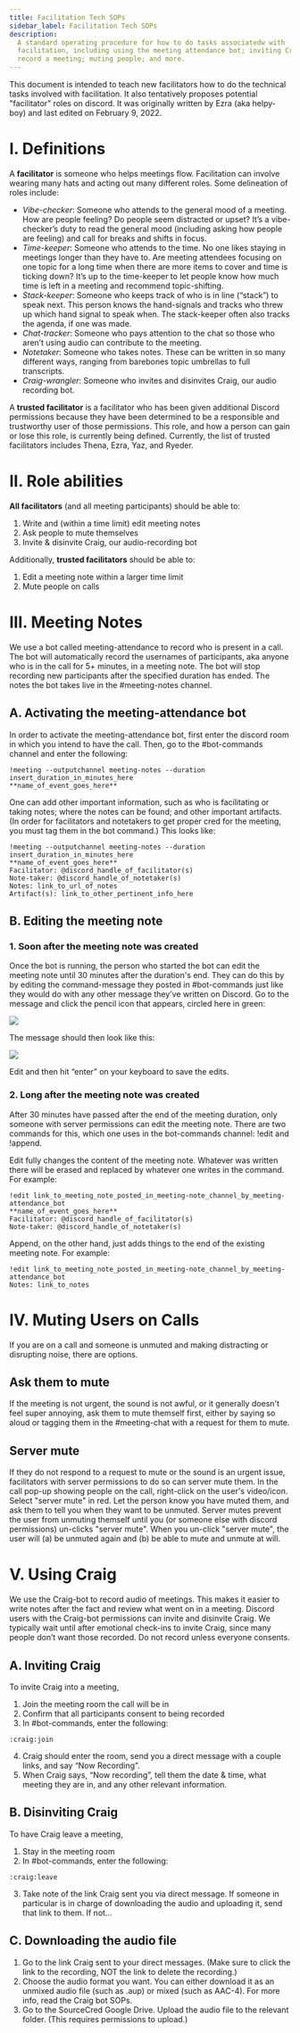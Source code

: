 ```yaml
---
title: Facilitation Tech SOPs
sidebar_label: Facilitation Tech SOPs
description:
  A standard operating procedure for how to do tasks associatedw with
  facilitation, including using the meeting attendance bot; inviting Craig to
  record a meeting; muting people; and more.
---
```


This document is intended to teach new facilitators how to do the technical
tasks involved with facilitation. It also tentatively proposes potential
"facilitator" roles on discord. It was originally written by Ezra (aka
helpy-boy) and last edited on February 9, 2022.

# I. Definitions

A **facilitator** is someone who helps meetings flow. Facilitation can involve
wearing many hats and acting out many different roles. Some delineation of roles
include:

- _Vibe-checker_: Someone who attends to the general mood of a meeting. How are
  people feeling? Do people seem distracted or upset? It’s a vibe-checker’s duty
  to read the general mood (including asking how people are feeling) and call
  for breaks and shifts in focus.
- _Time-keeper_: Someone who attends to the time. No one likes staying in
  meetings longer than they have to. Are meeting attendees focusing on one topic
  for a long time when there are more items to cover and time is ticking down?
  It’s up to the time-keeper to let people know how much time is left in a
  meeting and recommend topic-shifting.
- _Stack-keeper_: Someone who keeps track of who is in line (“stack”) to speak
  next. This person knows the hand-signals and tracks who threw up which hand
  signal to speak when. The stack-keeper often also tracks the agenda, if one
  was made.
- _Chat-tracker_: Someone who pays attention to the chat so those who aren’t
  using audio can contribute to the meeting.
- _Notetaker_: Someone who takes notes. These can be written in so many
  different ways, ranging from barebones topic umbrellas to full transcripts.
- _Craig-wrangler_: Someone who invites and disinvites Craig, our audio
  recording bot.

A **trusted facilitator** is a facilitator who has been given additional Discord
permissions because they have been determined to be a responsible and
trustworthy user of those permissions. This role, and how a person can gain or
lose this role, is currently being defined. Currently, the list of trusted
facilitators includes Thena, Ezra, Yaz, and Ryeder.

# II. Role abilities

**All facilitators** (and all meeting participants) should be able to:

1. Write and (within a time limit) edit meeting notes
2. Ask people to mute themselves
3. Invite & disinvite Craig, our audio-recording bot

Additionally, **trusted facilitators** should be able to:

1. Edit a meeting note within a larger time limit
2. Mute people on calls

# III. Meeting Notes

We use a bot called meeting-attendance to record who is present in a call. The
bot will automatically record the usernames of participants, aka anyone who is
in the call for 5+ minutes, in a meeting note. The bot will stop recording new
participants after the specified duration has ended. The notes the bot takes
live in the #meeting-notes channel.

## A. Activating the meeting-attendance bot

In order to activate the meeting-attendance bot, first enter the discord room in
which you intend to have the call. Then, go to the #bot-commands channel and
enter the following:

```
!meeting --outputchannel meeting-notes --duration insert_duration_in_minutes_here
**name_of_event_goes_here**
```

One can add other important information, such as who is facilitating or taking
notes; where the notes can be found; and other important artifacts. (In order
for facilitators and notetakers to get proper cred for the meeting, you must tag
them in the bot command.) This looks like:

```
!meeting --outputchannel meeting-notes --duration insert_duration_in_minutes_here
**name_of_event_goes_here**
Facilitator: @discord_handle_of_facilitator(s)
Note-taker: @discord_handle_of_notetaker(s)
Notes: link_to_url_of_notes
Artifact(s): link_to_other_pertinent_info_here
```

## B. Editing the meeting note

### 1. Soon after the meeting note was created

Once the bot is running, the person who started the bot can edit the meeting
note until 30 minutes after the duration's end. They can do this by by editing
the command-message they posted in #bot-commands just like they would do with
any other message they’ve written on Discord. Go to the message and click the
pencil icon that appears, circled here in green:

![](https://lh4.googleusercontent.com/x0XYlDml4bi4Vsgk_Aiqw9zY4S9qvtcqyNdN74xHpah2SvHARF4NiyF5d77QsX7VCu30WjNwd-xgW83WIPKPRXOsEk6y3xVoOXzT1j-tcWb-4_ci7wlodUlAMM_u9cYzb7inBJcO)

The message should then look like this:

![](https://lh6.googleusercontent.com/bA8bZ72jCdjOVlQNLGhaEC1Uj2SxWQNqtzUAO43MZb_o4m8msEC7iCo9HFZUV7JyODGntV2pD7zd9EiRlJ73nJ8ZJrQDulVIukSNVoMgf6r3dgXLDoC-uaziQvUWhirIlWV-Ka_3)

Edit and then hit “enter” on your keyboard to save the edits.

### 2. Long after the meeting note was created

After 30 minutes have passed after the end of the meeting duration, only someone
with server permissions can edit the meeting note. There are two commands for
this, which one uses in the bot-commands channel: !edit and !append.

Edit fully changes the content of the meeting note. Whatever was written there
will be erased and replaced by whatever one writes in the command. For example:

```
!edit link_to_meeting_note_posted_in_meeting-note_channel_by_meeting-attendance_bot
**name_of_event_goes_here**
Facilitator: @discord_handle_of_facilitator(s)
Note-taker: @discord_handle_of_notetaker(s)
```

Append, on the other hand, just adds things to the end of the existing meeting
note. For example:

```
!edit link_to_meeting_note_posted_in_meeting-note_channel_by_meeting-attendance_bot
Notes: link_to_notes
```

# IV. Muting Users on Calls

If you are on a call and someone is unmuted and making distracting or disrupting
noise, there are options.

## Ask them to mute

If the meeting is not urgent, the sound is not awful, or it generally doesn't
feel super annoying, ask them to mute themself first, either by saying so aloud
or tagging them in the #meeting-chat with a request for them to mute.

## Server mute

If they do not respond to a request to mute or the sound is an urgent issue,
facilitators with server permissions to do so can server mute them. In the call
pop-up showing people on the call, right-click on the user's video/icon. Select
"server mute" in red. Let the person know you have muted them, and ask them to
tell you when they want to be unmuted. Server mutes prevent the user from
unmuting themself until you (or someone else with discord permissions) un-clicks
"server mute". When you un-click "server mute", the user will (a) be unmuted
again and (b) be able to mute and unmute at will.

# V. Using Craig

We use the Craig-bot to record audio of meetings. This makes it easier to write
notes after the fact and review what went on in a meeting. Discord users with
the Craig-bot permissions can invite and disinvite Craig. We typically wait
until after emotional check-ins to invite Craig, since many people don’t want
those recorded. Do not record unless everyone consents.

## A. Inviting Craig

To invite Craig into a meeting,

1. Join the meeting room the call will be in
2. Confirm that all participants consent to being recorded
3. In #bot-commands, enter the following:

```
:craig:join
```

4. Craig should enter the room, send you a direct message with a couple links,
   and say “Now Recording”.
5. When Craig says, “Now recording”, tell them the date & time, what meeting
   they are in, and any other relevant information.

## B. Disinviting Craig

To have Craig leave a meeting,

1. Stay in the meeting room
2. In #bot-commands, enter the following:

```
:craig:leave
```

3. Take note of the link Craig sent you via direct message. If someone in
   particular is in charge of downloading the audio and uploading it, send that
   link to them. If not…

## C. Downloading the audio file

1. Go to the link Craig sent to your direct messages. (Make sure to click the
   link to the recording, NOT the link to delete the recording.)
2. Choose the audio format you want. You can either download it as an unmixed
   audio file (such as .aup) or mixed (such as AAC-4). For more info, read the
   Craig bot SOPs.
3. Go to the SourceCred Google Drive. Upload the audio file to the relevant
   folder. (This requires permissions to upload.)
